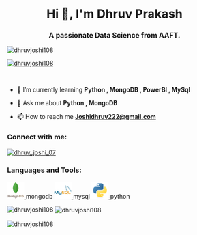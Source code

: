 <h1 align="center">Hi 👋, I'm Dhruv Prakash</h1>
<h3 align="center">A passionate Data Science from AAFT.</h3>

<p align="left"> <img src="https://komarev.com/ghpvc/?username=dhruvjoshi108&label=Profile%20views&color=0e75b6&style=flat" alt="dhruvjoshi108" /> </p>

<p align="left"> <a href="https://github.com/ryo-ma/github-profile-trophy"><img src="https://github-profile-trophy.vercel.app/?username=dhruvjoshi108" alt="dhruvjoshi108" /></a> </p>

<p align="left"> <a href="https://twitter.com/" target="blank"><img src="https://img.shields.io/twitter/follow/?logo=twitter&style=for-the-badge" alt="" /></a> </p>

- 🌱 I’m currently learning **Python , MongoDB , PowerBI , MySql**

- 💬 Ask me about **Python , MongoDB**

- 📫 How to reach me **Joshidhruv222@gmail.com**

<h3 align="left">Connect with me:</h3>
<p align="left">
<a href="https://instagram.com/dhruv_joshi_07" target="blank"><img align="center" src="https://raw.githubusercontent.com/rahuldkjain/github-profile-readme-generator/master/src/images/icons/Social/instagram.svg" alt="dhruv_joshi_07" height="30" width="40" /></a>
</p>

<h3 align="left">Languages and Tools:</h3>
<p align="left"> <a href="https://www.mongodb.com/" target="_blank" rel="noreferrer"> 
  <img src="https://raw.githubusercontent.com/devicons/devicon/master/icons/mongodb/mongodb-original-wordmark.svg" alt="mongodb" width="40" height="40"/> </a>mongodb
  <a href="https://www.mysql.com/" target="_blank" rel="noreferrer"> <img src="https://raw.githubusercontent.com/devicons/devicon/master/icons/mysql/mysql-original-wordmark.svg" alt="mysql" width="40" height="40"/> </a> mysql
  <a href="https://www.python.org" target="_blank" rel="noreferrer"> <img src="https://raw.githubusercontent.com/devicons/devicon/master/icons/python/python-original.svg" alt="python" width="40" height="40"/> </a>python </p>

<p><img align="left" src="https://github-readme-stats.vercel.app/api/top-langs?username=dhruvjoshi108&show_icons=true&locale=en&layout=compact" alt="dhruvjoshi108" /></p>

<p>&nbsp;<img align="center" src="https://github-readme-stats.vercel.app/api?username=dhruvjoshi108&show_icons=true&locale=en" alt="dhruvjoshi108" /></p>

<p><img align="center" src="https://github-readme-streak-stats.herokuapp.com/?user=dhruvjoshi108&" alt="dhruvjoshi108" /></p>

